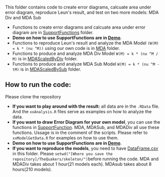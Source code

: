 This folder contains code to create error diagrams, calcuate area under error diagram, reproduce Leun's result, and test on two more models: MDA Div and MDA Sub
* Functions to create error diagrams and calcuate area under error diagram are in [SupportFunctions](./SupportFunctions) folder.
* **Demo on how to use SupportFunctions are in [Demo](./Demo)**.
* Functions to reproduce Leun's result and analyze the MDA Model `(W(M) = k * (nu ^M))` using our own code is in [MDA](./MDA) folder.
* Functions to produce and analyze MDA Div Model `W(M) = k * (nu ^M / M)` is in [MDAScaledByDiv](./MDAScaledByDiv) folder.  
* Functions to produce and analyze MDA Sub Model `W(M) = k * (nu ^M - tM)` is in [MDAScaledBySub](./MDAScaledBySub) folder.


How to run the code:
--------------------
Please clone the repository
* **If you want to play around with the result:** all data are in the `.RData` file. And the `xxAnalysis.R` files serve as examples on how to analyze the data. 
* **If you want to draw Error Diagram for your own model**, you can use the functions in [SupportFunction](./SupportFunction). MDA, MDASub, and MDADiv all use these functions. Ussage is in the comment of the scripts. Please refer to `xxModelGetData.R` for examples on how to use them.
* **Demo on how to use SupportFunctions are in [Demo](./Demo)**.
* **If you want to reproduce the models**, you need to have [DataFrame.csv](https://www.dropbox.com/s/tzx4qqxhh9u9iz2/DataFrame.csv) in this folder. Please `setwd("[Where you save the repository]/TheQuakers/skeleton/")`before running the code. MDA and MDADiv takes about 1 hour(21 models each). MDAsub takes about 8 hours(210 models).  

